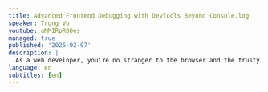 ```yaml
---
title: Advanced Frontend Debugging with DevTools Beyond Console.log
speaker: Trung Vo
youtube: uMMIRpR00es
managed: true
published: '2025-02-07'
description: |
  As a web developer, you're no stranger to the browser and the trusty console.log in your debugging process. But did you know that browser DevTools offer a wealth of features beyond the basics? In this talk, we'll uncover the untapped potential of DevTools, exploring powerful tricks and lesser-known tools that can revolutionise your debugging experience. From debugging hidden elements to leveraging Visual Coverage, Animation Timeline, Performance panels, Web Vitals metrics and beyond, you'll discover features that simplify your workflow and boost your productivity. Many of us miss out on essential DevTools features simply because we assume they're common knowledge. This talk is your chance to gain a fresh perspective. Think of it as an information buffet—I'll present a variety of tools, and you can pick what suits your needs. Let's dive in with an open mind and transform the way you work with DevTools!
language: en
subtitles: [en]
---
```

